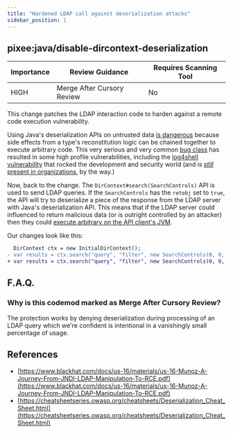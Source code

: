 ```yaml
---
title: "Hardened LDAP call against deserialization attacks"
sidebar_position: 1
---
```


## pixee:java/disable-dircontext-deserialization 

| Importance  | Review Guidance      | Requires Scanning Tool |
|-------------|----------------------|------------------------|
| HIGH | Merge After Cursory Review | No     |

This change patches the LDAP interaction code to harden against a remote code execution vulnerability.

Using Java's deserialization APIs on untrusted data [is dangerous](https://cheatsheetseries.owasp.org/cheatsheets/Deserialization_Cheat_Sheet.html) because side effects from a type's reconstitution logic can be chained together to execute arbitrary code. This very serious and very common [bug class](https://github.com/GrrrDog/Java-Deserialization-Cheat-Sheet) has resulted in some high profile vulnerabilities, including the [log4shell vulnerability](https://en.wikipedia.org/wiki/Log4Shell) that rocked the development and security world (and is [_still_ present in organizations](https://www.wired.com/story/log4j-log4shell-one-year-later/), by the way.)

Now, back to the change. The `DirContext#search(SearchControls)` API is used to send LDAP queries. If the `SearchControls` has the `retobj` set to `true`, the API will try to deserialize a piece of the response from the LDAP server with Java's deserialization API. This means that if the LDAP server could influenced to return malicious data (or is outright controlled by an attacker) then they could [execute arbitrary on the API client's JVM](https://www.blackhat.com/docs/us-16/materials/us-16-Munoz-A-Journey-From-JNDI-LDAP-Manipulation-To-RCE.pdf).

Our changes look like this:

```diff
  DirContext ctx = new InitialDirContext();
- var results = ctx.search("query", "filter", new SearchControls(0, 0, 0, null, true, false));
+ var results = ctx.search("query", "filter", new SearchControls(0, 0, 0, null, false, false));
```

## F.A.Q.

### Why is this codemod marked as Merge After Cursory Review?

The protection works by denying deserialization during processing of an LDAP query which we're confident is intentional in a vanishingly small percentage of usage.


## References
 * [https://www.blackhat.com/docs/us-16/materials/us-16-Munoz-A-Journey-From-JNDI-LDAP-Manipulation-To-RCE.pdf](https://www.blackhat.com/docs/us-16/materials/us-16-Munoz-A-Journey-From-JNDI-LDAP-Manipulation-To-RCE.pdf)
 * [https://cheatsheetseries.owasp.org/cheatsheets/Deserialization_Cheat_Sheet.html](https://cheatsheetseries.owasp.org/cheatsheets/Deserialization_Cheat_Sheet.html)
